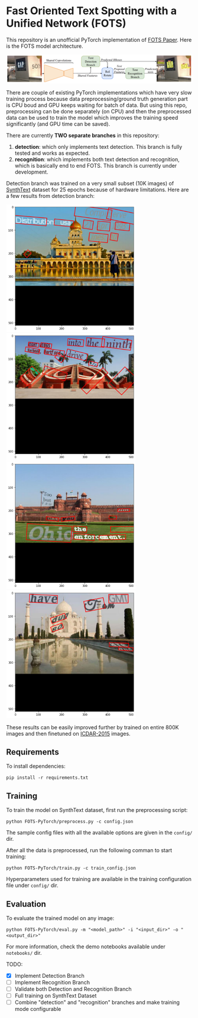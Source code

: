 # Fast Oriented Text Spotting with a Unified Network (FOTS)

This repository is an unofficial PyTorch implementation of [FOTS Paper](https://arxiv.org/pdf/1801.01671.pdf). Here is the FOTS model architecture.

![FOTS Model architecture](./images/arch.png)

There are couple of existing PyTorch implementations which have very slow training process because data preprocessing/ground truth generation part is CPU boud and GPU keeps waiting for batch of data. But using this repo, preprocessing can be done separately (on CPU) and then the preprocessed data can be used to train the model which improves the training speed significantly (and GPU time can be saved).

There are currently **TWO separate branches** in this repository:

  1. **detection**: which only implements text detection. This branch is fully tested and works as expected.
  2. **recognition**: which implements both text detection and recognition, which is basically end to end FOTS. This branch is currently under development.

Detection branch was trained on a very small subset (10K images) of  [SynthText](https://www.robots.ox.ac.uk/~vgg/data/scenetext/) dataset for 25 epochs because of hardware limitations. Here are a few results from detection branch:

<p float="left">
  <img src="./images/detection1.png" width="350" />
  <img src="./images/detection2.png" width="350" />
  <img src="./images/detection3.png" width="350" />
  <img src="./images/detection4.png" width="350" />
</p>

These results can be easily improved further by trained on entire 800K images and then finetuned on [ICDAR-2015](https://rrc.cvc.uab.es/?ch=4&com=downloads) images.

## Requirements

To install dependencies:

```setup
pip install -r requirements.txt
```

## Training

To train the model on SynthText dataset, first run the preprocessing script:

```setup
python FOTS-PyTorch/preprocess.py -c config.json
```
The sample config files with all the available options are given in the `config/` dir.

After all the data is preprocessed, run the following comman to start training:

```setup
python FOTS-PyTorch/train.py -c train_config.json
```
Hyperparameters used for training are available in the training configuration file under `config/` dir.

## Evaluation

To evaluate the trained model on any image:

```setup
python FOTS-PyTorch/eval.py -m "<model_path>" -i "<input_dir>" -o "<output_dir>"
```

For more information, check the demo notebooks available under `notebooks/` dir.

TODO:

- [x] Implement Detection Branch 
- [ ] Implement Recognition Branch
- [ ] Validate both Detection and Recognition Branch
- [ ] Full training on SynthText Dataset
- [ ] Combine "detection" and "recognition" branches and make training mode configurable
